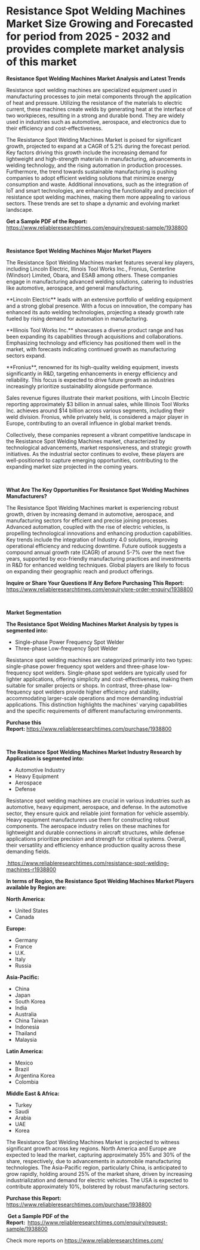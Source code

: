 <p><h1>Resistance Spot Welding Machines Market Size Growing and Forecasted for period from 2025 - 2032 and provides complete market analysis of this market</h1></p><p><strong>Resistance Spot Welding Machines Market Analysis and Latest Trends</strong></p>
<p><p>Resistance spot welding machines are specialized equipment used in manufacturing processes to join metal components through the application of heat and pressure. Utilizing the resistance of the materials to electric current, these machines create welds by generating heat at the interface of two workpieces, resulting in a strong and durable bond. They are widely used in industries such as automotive, aerospace, and electronics due to their efficiency and cost-effectiveness.</p><p>The Resistance Spot Welding Machines Market is poised for significant growth, projected to expand at a CAGR of 5.2% during the forecast period. Key factors driving this growth include the increasing demand for lightweight and high-strength materials in manufacturing, advancements in welding technology, and the rising automation in production processes. Furthermore, the trend towards sustainable manufacturing is pushing companies to adopt efficient welding solutions that minimize energy consumption and waste. Additional innovations, such as the integration of IoT and smart technologies, are enhancing the functionality and precision of resistance spot welding machines, making them more appealing to various sectors. These trends are set to shape a dynamic and evolving market landscape.</p></p>
<p><strong>Get a Sample PDF of the Report:&nbsp;</strong> <a href="https://www.reliableresearchtimes.com/enquiry/request-sample/1938800?utm_campaign=2009&utm_medium=2&utm_source=Github&utm_content=ia&utm_term=09042025&utm_id=resistance-spot-welding-machines">https://www.reliableresearchtimes.com/enquiry/request-sample/1938800</a></p>
<p>&nbsp;</p>
<p><strong>Resistance Spot Welding Machines Major Market Players</strong></p>
<p><p>The Resistance Spot Welding Machines market features several key players, including Lincoln Electric, Illinois Tool Works Inc., Fronius, Centerline (Windsor) Limited, Obara, and ESAB among others. These companies engage in manufacturing advanced welding solutions, catering to industries like automotive, aerospace, and general manufacturing.</p><p>**Lincoln Electric** leads with an extensive portfolio of welding equipment and a strong global presence. With a focus on innovation, the company has enhanced its auto welding technologies, projecting a steady growth rate fueled by rising demand for automation in manufacturing.</p><p>**Illinois Tool Works Inc.** showcases a diverse product range and has been expanding its capabilities through acquisitions and collaborations. Emphasizing technology and efficiency has positioned them well in the market, with forecasts indicating continued growth as manufacturing sectors expand.</p><p>**Fronius**, renowned for its high-quality welding equipment, invests significantly in R&D, targeting enhancements in energy efficiency and reliability. This focus is expected to drive future growth as industries increasingly prioritize sustainability alongside performance.</p><p>Sales revenue figures illustrate their market positions, with Lincoln Electric reporting approximately $3 billion in annual sales, while Illinois Tool Works Inc. achieves around $14 billion across various segments, including their weld division. Fronius, while privately held, is considered a major player in Europe, contributing to an overall influence in global market trends.</p><p>Collectively, these companies represent a vibrant competitive landscape in the Resistance Spot Welding Machines market, characterized by technological advancements, market responsiveness, and strategic growth initiatives. As the industrial sector continues to evolve, these players are well-positioned to capture emerging opportunities, contributing to the expanding market size projected in the coming years.</p></p>
<p>&nbsp;</p>
<p><strong>What Are The Key Opportunities For Resistance Spot Welding Machines Manufacturers?</strong></p>
<p><p>The Resistance Spot Welding Machines market is experiencing robust growth, driven by increasing demand in automotive, aerospace, and manufacturing sectors for efficient and precise joining processes. Advanced automation, coupled with the rise of electric vehicles, is propelling technological innovations and enhancing production capabilities. Key trends include the integration of Industry 4.0 solutions, improving operational efficiency and reducing downtime. Future outlook suggests a compound annual growth rate (CAGR) of around 5-7% over the next five years, supported by eco-friendly manufacturing practices and investments in R&D for enhanced welding techniques. Global players are likely to focus on expanding their geographic reach and product offerings.</p></p>
<p><strong>Inquire or Share Your Questions If Any Before Purchasing This Report:</strong> <a href="https://www.reliableresearchtimes.com/enquiry/pre-order-enquiry/1938800?utm_campaign=2009&utm_medium=2&utm_source=Github&utm_content=ia&utm_term=09042025&utm_id=resistance-spot-welding-machines">https://www.reliableresearchtimes.com/enquiry/pre-order-enquiry/1938800</a></p>
<p>&nbsp;</p>
<p><strong>Market Segmentation</strong></p>
<p><strong>The Resistance Spot Welding Machines Market Analysis by types is segmented into:</strong></p>
<p><ul><li>Single-phase Power Frequency Spot Welder</li><li>Three-phase Low-frequency Spot Welder</li></ul></p>
<p><p>Resistance spot welding machines are categorized primarily into two types: single-phase power frequency spot welders and three-phase low-frequency spot welders. Single-phase spot welders are typically used for lighter applications, offering simplicity and cost-effectiveness, making them suitable for smaller projects or shops. In contrast, three-phase low-frequency spot welders provide higher efficiency and stability, accommodating larger-scale operations and more demanding industrial applications. This distinction highlights the machines' varying capabilities and the specific requirements of different manufacturing environments.</p></p>
<p><strong>Purchase this Report:&nbsp;</strong><a href="https://www.reliableresearchtimes.com/purchase/1938800?utm_campaign=2009&utm_medium=2&utm_source=Github&utm_content=ia&utm_term=09042025&utm_id=resistance-spot-welding-machines">https://www.reliableresearchtimes.com/purchase/1938800</a></p>
<p>&nbsp;</p>
<p><strong>The Resistance Spot Welding Machines Market Industry Research by Application is segmented into:</strong></p>
<p><ul><li>Automotive Industry</li><li>Heavy Equipment</li><li>Aerospace</li><li>Defense</li></ul></p>
<p><p>Resistance spot welding machines are crucial in various industries such as automotive, heavy equipment, aerospace, and defense. In the automotive sector, they ensure quick and reliable joint formation for vehicle assembly. Heavy equipment manufacturers use them for constructing robust components. The aerospace industry relies on these machines for lightweight and durable connections in aircraft structures, while defense applications prioritize precision and strength for critical systems. Overall, their versatility and efficiency enhance production quality across these demanding fields.</p></p>
<p><a href="https://www.reliableresearchtimes.com/resistance-spot-welding-machines-r1938800?utm_campaign=2009&utm_medium=2&utm_source=Github&utm_content=ia&utm_term=09042025&utm_id=resistance-spot-welding-machines">&nbsp;https://www.reliableresearchtimes.com/resistance-spot-welding-machines-r1938800</a></p>
<p><strong>In terms of Region, the Resistance Spot Welding Machines Market Players available by Region are:</strong></p>
<p>
    <p> <strong> North America: </strong>
        <ul>
            <li>United States</li>
            <li>Canada</li>
        </ul>
        </p> 
    <p> <strong> Europe: </strong>
        <ul>
            <li>Germany</li>
            <li>France</li>
            <li>U.K.</li>
            <li>Italy</li>
            <li>Russia</li>
        </ul>
        </p> 
    <p> <strong> Asia-Pacific: </strong>
        <ul>
            <li>China</li>
            <li>Japan</li>
            <li>South Korea</li>
            <li>India</li>
            <li>Australia</li>
            <li>China Taiwan</li>
            <li>Indonesia</li>
            <li>Thailand</li>
            <li>Malaysia</li>
        </ul>
        </p> 
    <p> <strong> Latin America: </strong>
        <ul>
            <li>Mexico</li>
            <li>Brazil</li>
            <li>Argentina Korea</li>
            <li>Colombia</li>
        </ul>
        </p> 
    <p> <strong> Middle East & Africa: </strong>
        <ul>
            <li>Turkey</li>
            <li>Saudi</li>
            <li>Arabia</li>
            <li>UAE</li>
            <li>Korea</li>
        </ul>
    </p>
    </p>
<p><p>The Resistance Spot Welding Machines Market is projected to witness significant growth across key regions. North America and Europe are expected to lead the market, capturing approximately 35% and 30% of the share, respectively, due to advancements in automobile manufacturing technologies. The Asia-Pacific region, particularly China, is anticipated to grow rapidly, holding around 25% of the market share, driven by increasing industrialization and demand for electric vehicles. The USA is expected to contribute approximately 10%, bolstered by robust manufacturing sectors.</p></p>
<p><strong>Purchase this Report: </strong><a href="https://www.reliableresearchtimes.com/purchase/1938800?utm_campaign=2009&utm_medium=2&utm_source=Github&utm_content=ia&utm_term=09042025&utm_id=resistance-spot-welding-machines">https://www.reliableresearchtimes.com/purchase/1938800</a></p>
<p>&nbsp;<strong>Get a Sample PDF of the Report:&nbsp;&nbsp;</strong><a href="https://www.reliableresearchtimes.com/enquiry/request-sample/1938800?utm_campaign=2009&utm_medium=2&utm_source=Github&utm_content=ia&utm_term=09042025&utm_id=resistance-spot-welding-machines">https://www.reliableresearchtimes.com/enquiry/request-sample/1938800</a></p>
<p><strong></strong></p>
<p>Check more reports on <a href="https://www.reliableresearchtimes.com/?utm_campaign=2009&utm_medium=2&utm_source=Github&utm_content=ia&utm_term=09042025&utm_id=resistance-spot-welding-machines">https://www.reliableresearchtimes.com/</a></p>